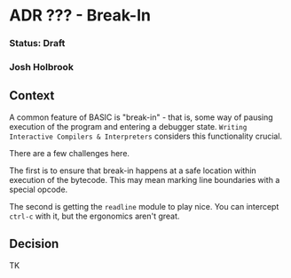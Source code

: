 # ADR ??? - Break-In

### Status: Draft

### Josh Holbrook

## Context

A common feature of BASIC is "break-in" - that is, some way of pausing execution of the program and entering a debugger state. `Writing Interactive Compilers & Interpreters` considers this functionality crucial.

There are a few challenges here.

The first is to ensure that break-in happens at a safe location within execution of the bytecode. This may mean marking line boundaries with a special opcode.

The second is getting the `readline` module to play nice. You can intercept `ctrl-c` with it, but the ergonomics aren't great.

## Decision

TK
